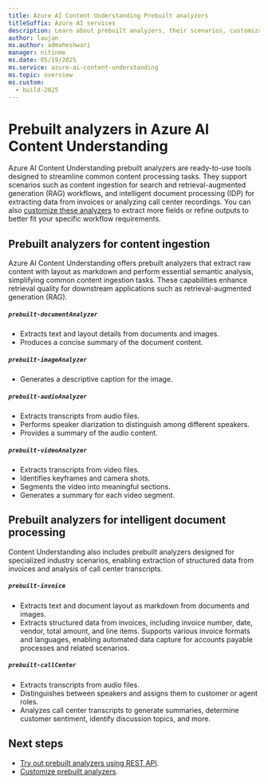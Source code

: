 ```yaml
---
title: Azure AI Content Understanding Prebuilt analyzers
titleSuffix: Azure AI services
description: Learn about prebuilt analyzers, their scenarios, customization options, billing, roadmap in Azure AI Content Understanding.
author: laujan
ms.author: admaheshwari
manager: nitinme
ms.date: 05/19/2025
ms.service: azure-ai-content-understanding
ms.topic: overview
ms.custom:
  - build-2025
---
```


# Prebuilt analyzers in Azure AI Content Understanding

Azure AI Content Understanding prebuilt analyzers are ready-to-use tools designed to streamline common content processing tasks. They support scenarios such as content ingestion for search and retrieval-augmented generation (RAG) workflows, and intelligent document processing (IDP) for extracting data from invoices or analyzing call center recordings. You can also [customize these analyzers](../tutorial/create-custom-analyzer.md) to extract more fields or refine outputs to better fit your specific workflow requirements.

## Prebuilt analyzers for content ingestion

Azure AI Content Understanding offers prebuilt analyzers that extract raw content with layout as markdown and perform essential semantic analysis, simplifying common content ingestion tasks. These capabilities enhance retrieval quality for downstream applications such as retrieval-augmented generation (RAG).

##### `prebuilt-documentAnalyzer`

* Extracts text and layout details from documents and images.
* Produces a concise summary of the document content.

##### `prebuilt-imageAnalyzer`

* Generates a descriptive caption for the image.

##### `prebuilt-audioAnalyzer`

* Extracts transcripts from audio files.
* Performs speaker diarization to distinguish among different speakers.
* Provides a summary of the audio content.

##### `prebuilt-videoAnalyzer`

* Extracts transcripts from video files.
* Identifies keyframes and camera shots.
* Segments the video into meaningful sections.
* Generates a summary for each video segment.


## Prebuilt analyzers for intelligent document processing

Content Understanding also includes prebuilt analyzers designed for specialized industry scenarios, enabling extraction of structured data from invoices and analysis of call center transcripts.

##### `prebuilt-invoice`

* Extracts text and document layout as markdown from documents and images.
* Extracts structured data from invoices, including invoice number, date, vendor, total amount, and line items. Supports various invoice formats and languages, enabling automated data capture for accounts payable processes and related scenarios.

##### `prebuilt-callCenter`

* Extracts transcripts from audio files.
* Distinguishes between speakers and assigns them to customer or agent roles.
* Analyzes call center transcripts to generate summaries, determine customer sentiment, identify discussion topics, and more.

## Next steps

* [Try out prebuilt analyzers using REST API](../quickstart/use-rest-api.md).
* [Customize prebuilt analyzers](../tutorial/create-custom-analyzer.md).
